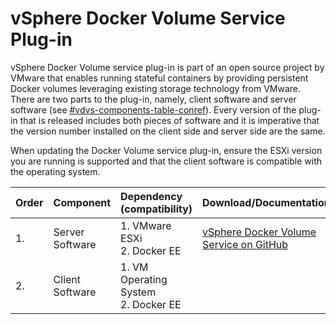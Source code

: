 # vSphere Docker Volume Service Plug-in

vSphere Docker Volume service plug-in is part of an open source project by VMware that enables running stateful containers by providing persistent Docker volumes leveraging existing storage technology from VMware. There are two parts to the plug-in, namely, client software and server software \(see [\#vdvs-components-table-conref](#vdvs-components-table-conref)\). Every version of the plug-in that is released includes both pieces of software and it is imperative that the version number installed on the client side and server side are the same.

When updating the Docker Volume service plug-in, ensure the ESXi version you are running is supported and that the client software is compatible with the operating system.

|Order|Component|Dependency \(compatibility\)|Download/Documentation|
|:----|:--------|:---------------------------|:---------------------|
|1.|Server Software|1.  VMware ESXi<br>2.  Docker EE|[vSphere Docker Volume Service on GitHub](http://vmware.github.io/vsphere-storage-for-docker/documentation/index.html)|
|2.|Client Software|1.  VM Operating System<br>2.  Docker EE|